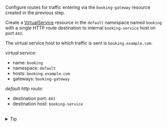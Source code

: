 Configure routes for traffic entering via the `booking-gateway` resource created in the previous step.

Create a [VirtualService](https://istio.io/latest/docs/reference/config/networking/virtual-service/)
resource in the `default` namespace named `booking`
with a single HTTP route destination to internal `booking-service` host on port `443`.


The virtual service host to which traffic is sent is `booking.example.com`.


*virtual service:*
* name: `booking`
* namespace: `default`
* hosts: `booking.example.com`
* gateways: `booking-gateway`

*default http route:*
* destination port: `443`
* destination host: `booking-service`


<br>
<details><summary>Tip</summary>

```plain
apiVersion: networking.istio.io/v1alpha3
kind: VirtualService
metadata:
  name: // TODO
spec:
  hosts:
  - // TODO
  gateways:
  - // TODO
  http:
  - route:
    - destination:
        port:
          number: // TODO
        host: // TODO
```{{copy}}
</details>

<br>
<details><summary>Solution</summary>

```plain
apiVersion: networking.istio.io/v1alpha3
kind: VirtualService
metadata:
  name: booking
spec:
  hosts:
  - booking.example.com
  gateways:
  - booking-gateway
  http:
  - route:
    - destination:
        port:
          number: 443
        host: booking-service
```{{copy}}
</details>
